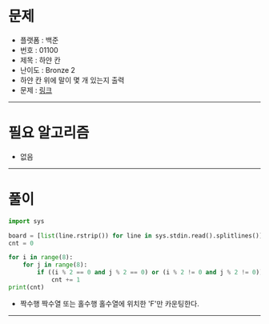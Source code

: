 # 문제
- 플랫폼 : 백준
- 번호 : 01100
- 제목 : 하얀 칸
- 난이도 : Bronze 2
- 하얀 칸 위에 말이 몇 개 있는지 출력
- 문제 : <a href="https://www.acmicpc.net/problem/1100" target="_blank">링크</a>

---

# 필요 알고리즘
- 없음

---

# 풀이
```python
import sys

board = [list(line.rstrip()) for line in sys.stdin.read().splitlines()]
cnt = 0

for i in range(8):
    for j in range(8):
        if ((i % 2 == 0 and j % 2 == 0) or (i % 2 != 0 and j % 2 != 0)) and board[i][j] == 'F':
            cnt += 1
print(cnt)
```
- 짝수행 짝수열 또는 홀수행 홀수열에 위치한 'F'만 카운팅한다.

---
